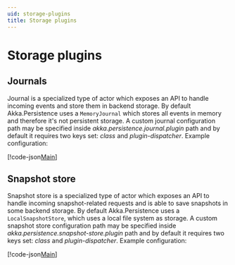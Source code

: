 ```yaml
---
uid: storage-plugins
title: Storage plugins
---
```

# Storage plugins

## Journals

Journal is a specialized type of actor which exposes an API to handle incoming events and store them in backend storage. By default Akka.Persistence uses a `MemoryJournal` which stores all events in memory and therefore it's not persistent storage. A custom journal configuration path may be specified inside *akka.persistence.journal.plugin* path and by default it requires two keys set: *class* and *plugin-dispatcher*. Example configuration:

[!code-json[Main](../../../src/core/Akka.Persistence/persistence.conf#L196-L202)]

## Snapshot store

Snapshot store is a specialized type of actor which exposes an API to handle incoming snapshot-related requests and is able to save snapshots in some backend storage. By default Akka.Persistence uses a `LocalSnapshotStore`, which uses a local file system as storage. A custom snapshot store configuration path may be specified inside *akka.persistence.snapshot-store.plugin* path and by default it requires two keys set: *class* and *plugin-dispatcher*. Example configuration:

[!code-json[Main](../../../src/core/Akka.Persistence/persistence.conf#L204-L219)]

